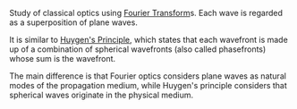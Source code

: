 Study of classical optics using [Fourier Transform](Fourier%20Transform.md)s. Each wave is regarded as a superposition of plane waves.

It is similar to [Huygen's Principle](Huygen's%20Principle.md), which states that each wavefront is made up of a combination of spherical wavefronts (also called phasefronts) whose sum is the wavefront.

The main difference is that Fourier optics considers plane waves as natural modes of the propagation medium, while Huygen's principle considers that spherical waves originate in the physical medium.